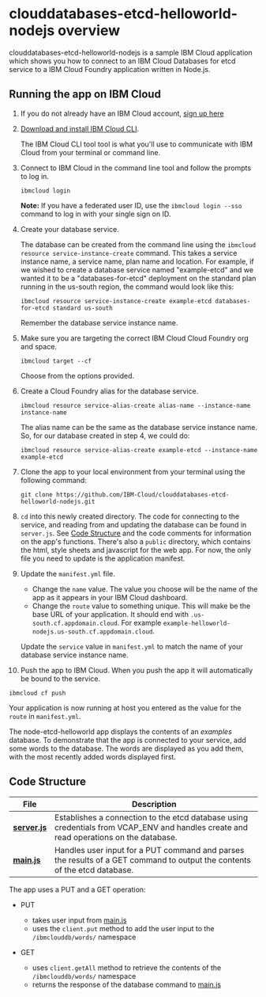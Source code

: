# clouddatabases-etcd-helloworld-nodejs overview

clouddatabases-etcd-helloworld-nodejs is a sample IBM Cloud application which shows you how to connect to an IBM Cloud Databases for etcd service to a IBM Cloud Foundry application written in Node.js.

## Running the app on IBM Cloud

1. If you do not already have an IBM Cloud account, [sign up here][IBMCloud_signup_url]

2. [Download and install IBM Cloud CLI](https://cloud.ibm.com/docs/cli/reference/bluemix_cli/download_cli.html).

   The IBM Cloud CLI tool tool is what you'll use to communicate with IBM Cloud from your terminal or command line.

3. Connect to IBM Cloud in the command line tool and follow the prompts to log in.

    ```shell
    ibmcloud login
    ```

    **Note:** If you have a federated user ID, use the `ibmcloud login --sso` command to log in with your single sign on ID.

4. Create your database service.

      The database can be created from the command line using the `ibmcloud resource service-instance-create` command. This takes a
      service instance name, a service name, plan name and location. For example, if we wished to create a database service named "example-etcd" and we wanted it to be a "databases-for-etcd" deployment on the standard plan running in the us-south region, the command would look like this:

      ```shell
      ibmcloud resource service-instance-create example-etcd databases-for-etcd standard us-south
      ```
      Remember the database service instance name.

5. Make sure you are targeting the correct IBM Cloud Cloud Foundry org and space.

   ```shell
   ibmcloud target --cf
   ```
   
   Choose from the options provided.

6. Create a Cloud Foundry alias for the database service.
   
   ```shell
   ibmcloud resource service-alias-create alias-name --instance-name instance-name
   ```

   The alias name can be the same as the database service instance name. So, for our database created in step 4, we could do:

   ```shell
   ibmcloud resource service-alias-create example-etcd --instance-name example-etcd
   ```

7. Clone the app to your local environment from your terminal using the following command:

   ```shell
   git clone https://github.com/IBM-Cloud/clouddatabases-etcd-helloworld-nodejs.git
   ```

8. `cd` into this newly created directory. The code for connecting to the service, and reading from and updating the database can be found in `server.js`. See [Code Structure](#code-structure) and the code comments for information on the app's functions. There's also a `public` directory, which contains the html, style sheets and javascript for the web app. For now, the only file you need to update is the application manifest.

9. Update the `manifest.yml` file.

   - Change the `name` value. The value you choose will be the name of the app as it appears in your IBM Cloud dashboard.
   - Change the `route` value to something unique. This will make be the base URL of your application. It should end with `.us-south.cf.appdomain.cloud`. For example `example-helloworld-nodejs.us-south.cf.appdomain.cloud`.

   Update the `service` value in `manifest.yml` to match the name of your database service instance name.

10. Push the app to IBM Cloud. When you push the app it will automatically be bound to the service.

  ```shell
  ibmcloud cf push
  ```

Your application is now running at host you entered as the value for the `route` in `manifest.yml`.

The node-etcd-helloworld app displays the contents of an _examples_ database. To demonstrate that the app is connected to your service, add some words to the database. The words are displayed as you add them, with the most recently added words displayed first.

## Code Structure

| File | Description |
| ---- | ----------- |
|[**server.js**](server.js)|Establishes a connection to the etcd database using credentials from VCAP_ENV and handles create and read operations on the database. |
|[**main.js**](public/javascripts/main.js)|Handles user input for a PUT command and parses the results of a GET command to output the contents of the etcd database.|

The app uses a PUT and a GET operation:

- PUT
  - takes user input from [main.js](public/javascript/main.js)
  - uses the `client.put` method to add the user input to the `/ibmclouddb/words/` namespace

- GET
  - uses `client.getAll` method to retrieve the contents of the `/ibmclouddb/words/` namespace
  - returns the response of the database command to [main.js](public/javascript/main.js)



[databases_for_etcd_url]: https://cloud.ibm.com/catalog/services/databases-for-etcd
[IBMCloud_signup_url]: https://cloud.ibm.com/registration/?cm_mmc=Display-SampleApp-_-IBMCloudSampleApp-DatabasesForetcd

